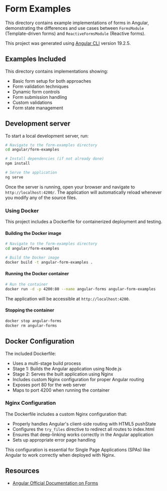 # Form Examples

This directory contains example implementations of forms in Angular, demonstrating the differences and use cases between `FormsModule` (Template-driven forms) and `ReactiveFormsModule` (Reactive forms).

This project was generated using [Angular CLI](https://github.com/angular/angular-cli) version 19.2.5.

## Examples Included

This directory contains implementations showing:

- Basic form setup for both approaches
- Form validation techniques
- Dynamic form controls
- Form submission handling
- Custom validations
- Form state management

## Development server

To start a local development server, run:

```bash
# Navigate to the form-examples directory
cd angular/form-examples

# Install dependencies (if not already done)
npm install

# Serve the application
ng serve
```

Once the server is running, open your browser and navigate to `http://localhost:4200/`. The application will automatically reload whenever you modify any of the source files.

### Using Docker

This project includes a Dockerfile for containerized deployment and testing.

#### Building the Docker image

```bash
# Navigate to the form-examples directory
cd angular/form-examples

# Build the Docker image
docker build -t angular-form-examples .
```

#### Running the Docker container

```bash
# Run the container
docker run -d -p 4200:80 --name angular-forms angular-form-examples
```

The application will be accessible at `http://localhost:4200`.

#### Stopping the container

```bash
docker stop angular-forms
docker rm angular-forms
```

## Docker Configuration

The included Dockerfile:

- Uses a multi-stage build process
- Stage 1: Builds the Angular application using Node.js
- Stage 2: Serves the built application using Nginx
- Includes custom Nginx configuration for proper Angular routing
- Exposes port 80 for the web server
- Maps to port 4200 when running the container

### Nginx Configuration

The Dockerfile includes a custom Nginx configuration that:

- Properly handles Angular's client-side routing with HTML5 pushState
- Configures the `try_files` directive to redirect all routes to index.html
- Ensures that deep-linking works correctly in the Angular application
- Sets up appropriate error page handling

This configuration is essential for Single Page Applications (SPAs) like Angular to work correctly when deployed with Nginx.

## Resources

- [Angular Official Documentation on Forms](https://angular.dev/guide/forms)
